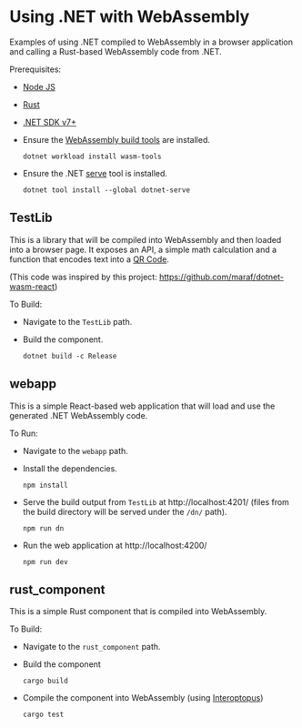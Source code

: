 # Using .NET with WebAssembly

Examples of using .NET compiled to WebAssembly in a browser application and calling a Rust-based WebAssembly code from .NET.

Prerequisites:

- [Node JS](https://nodejs.org/)

- [Rust](https://www.rust-lang.org/)

- [.NET SDK v7+](https://dotnet.microsoft.com/en-us/download/visual-studio-sdks)

- Ensure the [WebAssembly build tools](https://learn.microsoft.com/en-us/aspnet/core/blazor/tooling?view=aspnetcore-7.0&pivots=windows#net-webassembly-build-tools) are installed.

  `dotnet workload install wasm-tools`

- Ensure the .NET [serve](https://github.com/natemcmaster/dotnet-serve#dotnet-serve) tool is installed.

  `dotnet tool install --global dotnet-serve`

## TestLib

This is a library that will be compiled into WebAssembly and then loaded into a browser page. It exposes an API, a simple math calculation and a function that encodes text into a [QR Code](https://github.com/codebude/QRCoder).

(This code was inspired by this project: https://github.com/maraf/dotnet-wasm-react)

To Build:

- Navigate to the `TestLib` path.

- Build the component.

  `dotnet build -c Release`

## webapp

This is a simple React-based web application that will load and use the generated .NET WebAssembly code.

To Run:

- Navigate to the `webapp` path.

- Install the dependencies.

  `npm install`

- Serve the build output from `TestLib` at http://localhost:4201/ (files from the build directory will be served under the `/dn/` path).

  `npm run dn`

- Run the web application at http://localhost:4200/

  `npm run dev`

## rust_component

This is a simple Rust component that is compiled into WebAssembly.

To Build:

- Navigate to the `rust_component` path.

- Build the component

  `cargo build`

- Compile the component into WebAssembly (using [Interoptopus](https://github.com/ralfbiedert/interoptopus#readme))

  `cargo test`

